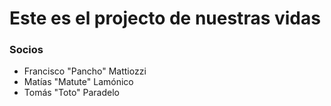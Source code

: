 # Este es el projecto de nuestras vidas

### Socios

* Francisco "Pancho" Mattiozzi
* Matías "Matute" Lamónico 
* Tomás "Toto" Paradelo 
